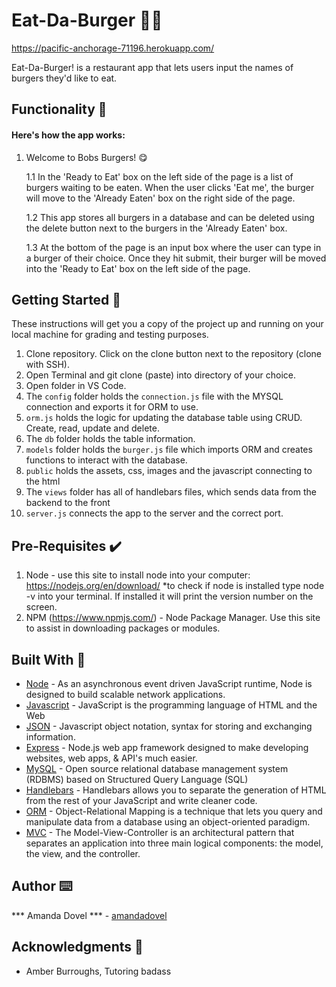 # Eat-Da-Burger 🍔🍟
https://pacific-anchorage-71196.herokuapp.com/

Eat-Da-Burger! is a restaurant app that lets users input the names of burgers they'd like to eat.

## Functionality 💪
#### Here's how the app works: 
1. Welcome to Bobs Burgers! 😋

    1.1 In the 'Ready to Eat' box on the left side of the page is a list of burgers waiting to be eaten. When the user clicks 'Eat me', the burger will move to the 'Already Eaten' box on the right side of the page.

    1.2 This app stores all burgers in a database and can be deleted using the delete button next to the burgers in the 'Already Eaten' box.

    1.3 At the bottom of the page is an input box where the user can type in a burger of their choice. Once they hit submit, their burger will be moved into the 'Ready to Eat' box on the left side of the page. 

## Getting Started 🏁

These instructions will get you a copy of the project up and running on your local machine for grading and testing purposes. 

1. Clone repository. Click on the clone button next to the repository (clone with SSH). 
2. Open Terminal and git clone (paste) into directory of your choice. 
3. Open folder in VS Code. 
4. The `config` folder holds the `connection.js` file with the MYSQL connection and exports it for ORM to use.
5. `orm.js` holds the logic for updating the database table using CRUD. Create, read, update and delete. 
6. The `db` folder holds the table information.
7. `models` folder holds the `burger.js` file which imports ORM and creates functions to interact with the database. 
8. `public` holds the assets, css, images and the javascript connecting to the html
9. The `views` folder has all of handlebars files, which sends data from the backend to the front
10. `server.js` connects the app to the server and the correct port. 

## Pre-Requisites ✔️

1. Node - use this site to install node into your computer: https://nodejs.org/en/download/
    *to check if node is installed type node -v into your terminal. If installed it will print the version number on the screen.
2. NPM (https://www.npmjs.com/) - Node Package Manager. Use this site to assist in downloading packages or modules. 

## Built With 🔧

* [Node](https://nodejs.org/en/download/) - As an asynchronous event driven JavaScript runtime, Node is designed to build scalable network applications. 
* [Javascript](https://www.javascript.com/) - JavaScript is the programming language of HTML and the Web
* [JSON](https://www.json.org/) - Javascript object notation, syntax for storing and exchanging information. 
* [Express](https://www.npmjs.com/package/express) - Node.js web app framework designed to make developing websites, web apps, & API's much easier.
* [MySQL](https://www.mysql.com/) - Open source relational database management system (RDBMS) based on Structured Query Language (SQL)
* [Handlebars](https://handlebarsjs.com/) - Handlebars allows you to separate the generation of HTML from the rest of your JavaScript and write cleaner code.
* [ORM](https://stackoverflow.com/questions/1279613/what-is-an-orm-how-does-it-work-and-how-should-i-use-one) - Object-Relational Mapping is a technique that lets you query and manipulate data from a database using an object-oriented paradigm.
* [MVC](https://www.geeksforgeeks.org/mvc-design-pattern/) - The Model-View-Controller is an architectural pattern that separates an application into three main logical components: the model, the view, and the controller.
 

## Author ⌨️
*** Amanda Dovel *** - [amandadovel](https://github.com/amandadovel)

## Acknowledgments 🌟

* Amber Burroughs, Tutoring badass